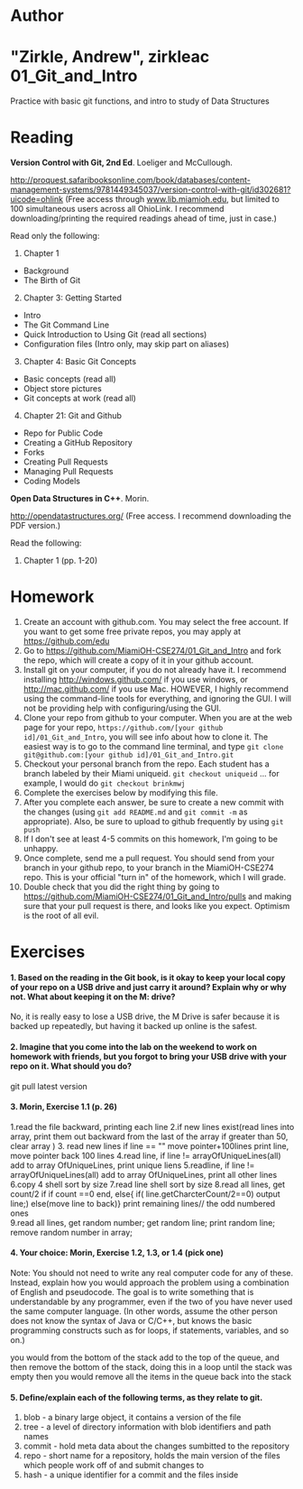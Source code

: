 Author
==========
"Zirkle, Andrew", zirkleac
01_Git_and_Intro
================

Practice with basic git functions, and intro to study of Data Structures

Reading
=======

**Version Control with Git, 2nd Ed**. Loeliger and McCullough. 

http://proquest.safaribooksonline.com/book/databases/content-management-systems/9781449345037/version-control-with-git/id302681?uicode=ohlink (Free access through www.lib.miamioh.edu, but limited to 100 simultaneous users across all OhioLink. I recommend downloading/printing the required readings ahead of time, just in case.)

Read only the following:

1. Chapter 1
  * Background
  * The Birth of Git
2. Chapter 3: Getting Started
  * Intro
  * The Git Command Line
  * Quick Introduction to Using Git (read all sections)
  * Configuration files (Intro only, may skip part on aliases)
3. Chapter 4: Basic Git Concepts
  * Basic concepts (read all)
  * Object store pictures
  * Git concepts at work (read all)
4. Chapter 21: Git and Github
  * Repo for Public Code
  * Creating a GitHub Repository
  * Forks
  * Creating Pull Requests
  * Managing Pull Requests
  * Coding Models

**Open Data Structures in C++**. Morin. 

http://opendatastructures.org/ (Free access. I recommend downloading the PDF version.)

Read the following:

1. Chapter 1 (pp. 1-20)

Homework
========

1. Create an account with github.com. You may select the free account. If you want to get some free private repos, you may apply at https://github.com/edu
2. Go to https://github.com/MiamiOH-CSE274/01_Git_and_Intro and fork the repo, which will create a copy of it in your github account.
3. Install git on your computer, if you do not already have it. I recommend installing http://windows.github.com/ if you use windows, or http://mac.github.com/ if you use Mac. HOWEVER, I highly recommend using the command-line tools for everything, and ignoring the GUI. I will not be providing help with configuring/using the GUI.
4. Clone your repo from github to your computer. When you are at the web page for your repo, `https://github.com/[your github id]/01_Git_and_Intro`, you will see info about how to clone it. The easiest way is to go to the command line terminal, and type `git clone git@github.com:[your github id]/01_Git_and_Intro.git`
5. Checkout your personal branch from the repo. Each student has a branch labeled by their Miami uniqueid. `git checkout uniqueid` ... for example, I would do `git checkout brinkmwj`
6. Complete the exercises below by modifying this file.
7. After you complete each answer, be sure to create a new commit with the changes (using `git add README.md` and `git commit -m` as appropriate). Also, be sure to upload to github frequently by using `git push`
8. If I don't see at least 4-5 commits on this homework, I'm going to be unhappy.
9. Once complete, send me a pull request. You should send from your branch in your github repo, to your branch in the MiamiOH-CSE274 repo. This is your official "turn in" of the homework, which I will grade.
10. Double check that you did the right thing by going to https://github.com/MiamiOH-CSE274/01_Git_and_Intro/pulls and making sure that your pull request is there, and looks like you expect. Optimism is the root of all evil.

Exercises
=========

#### 1. Based on the reading in the Git book, is it okay to keep your local copy of your repo on a USB drive and just carry it around? Explain why or why not. What about keeping it on the M: drive?

No, it is really easy to lose a USB drive, the M Drive is safer because it is backed up repeatedly, but having it backed up online is the safest.

#### 2. Imagine that you come into the lab on the weekend to work on homework with friends, but you forgot to bring your USB drive with your repo on it. What should you do?

git pull latest version

#### 3. Morin, Exercise 1.1 (p. 26)

1.read the file backward, printing each line
2.if new lines exist(read lines into array, print them out backward from the last of the array if greater than 50, clear array )
3. read new lines if line == "" move pointer+100lines print line, move pointer back 100 lines
4.read line, if line != arrayOfUniqueLines(all) add to array OfUniqueLines, print unique liens
5.readline, if line != arrayOfUniqueLines(all) add to array OfUniqueLines, print all other lines
6.copy 4 shell sort by size
7.read line shell sort by size
8.read all lines, get count/2 if if count ==0 end, else{ if( line.getCharcterCount/2==0) output line;) else(move line to back)} print remaining lines// the odd numbered ones  
9.read all lines, get random number; get random line; print random line; remove random number in array;

#### 4. Your choice: Morin, Exercise 1.2, 1.3, or 1.4 (pick one)

Note: You should not need to write any real computer code for any of these. Instead, explain how you would approach the problem using a combination of English and pseudocode. The goal is to write something that is understandable by any programmer, even if the two of you have never used the same computer language. (In other words, assume the other person does not know the syntax of Java or C/C++, but knows the basic programming constructs such as for loops, if statements, variables, and so on.)

you would from the bottom of the stack add to the top of the queue, and then remove the bottom of the stack, doing this in a loop until the stack was empty
then you would remove all the items in the queue back into the stack

#### 5. Define/explain each of the following terms, as they relate to git.

1. blob - a binary large object, it contains a  version of the file
2. tree - a level of directory information with blob identifiers and path names
3. commit - hold meta data about the changes sumbitted to the repository
4. repo - short name for a repository, holds the main version of the files which people work off of and submit changes to
5. hash - a unique identifier for a commit and the files inside
